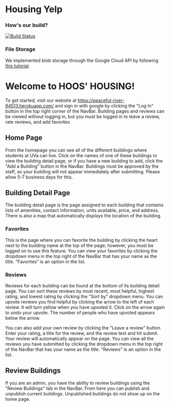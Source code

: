 # Housing Yelp

### How's our build?

[![Build Status](https://travis-ci.com/UVA-CS3240-S19/project-101-five-fishy-fishermen.svg?token=Kpx8qxw1sbsdXyhVxRq3&branch=master)](https://travis-ci.com/UVA-CS3240-S19/project-101-five-fishy-fishermen)


### File Storage

We implemented blob storage through the Google Cloud API by following [this tutorial](https://django-storages.readthedocs.io/en/latest/backends/gcloud.html).


# Welcome to HOOS' HOUSING!
To get started, visit our website at https://peaceful-river-84513.herokuapp.com/ and sign in with google by clicking the "Log In" button in the top right corner of the NavBar. Building pages and reviews can be viewed without logging in, but you must be logged in to leave a review, rate reviews, and add favorites

## Home Page
From the homepage you can see all of the different buildings where students at UVa can live. Click on the names of one of these buildings to view the building detail page, or if you have a new building to add, click the "Add a Building" button in the NavBar. Buildings must be approved by the staff, so your building will not appear immediately after submitting. Please allow 5-7 business days for this.

## Building Detail Page
The building detail page is the page assigned to each building that contains lists of amenities, contact information, units available, price, and address. There is also a map that automatically displays the location of the building. 
### Favorites
This is the page where you can favorite the building by clicking the heart next to the building name at the top of the page; however, you must be logged on to use this feature. You can view your favorites by clicking the dropdown menu in the top right of the NavBar that has your name as the title. "Favorites" is an option in the list.
### Reviews
Reviews for each building can be found at the bottom of its building detail page. You can sort these reviews by most recent, most helpful, highest rating, and lowest rating by clicking the "Sort by" dropdown menu. You can upvote reviews you find helpful by clicking the arrow to the left of each review. It will turn yellow when you have upvoted it. Click on the arrow again to undo your upvote. The number of people who have upvoted appears below the arrow.

You can also add your own review by clicking the "Leave a review" button. Enter your rating, a title for the review, and the review text and hit submit. Your review will automatically appear on the page. You can view all the reviews you have submitted by clicking the dropdown menu in the top right of the NavBar that has your name as the title. "Reviews" is an option in the list.

## Review Buildings
If you are an admin, you have the ability to review buildings using the "Review Buildings" tab in the NavBar. From here you can publish and unpublish current buildings. Unpublished buildings do not show up on the home page.



